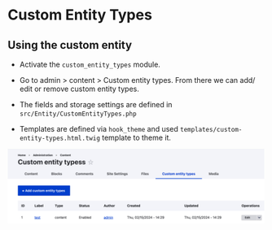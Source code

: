 # Custom Entity Types

## Using the custom entity

- Activate the `custom_entity_types` module.

- Go to admin > content > Custom entity types. From there we can add/ edit or remove custom entity types.

- The fields and storage settings are defined in `src/Entity/CustomEntityTypes.php`

- Templates are defined via `hook_theme` and used `templates/custom-entity-types.html.twig` template to theme it.

![Alt text](screenshot-1.png)

